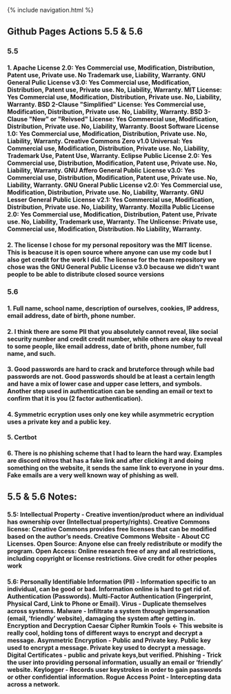 {% include navigation.html %}

## Github Pages Actions 5.5 & 5.6

### 5.5
#### 1. Apache License 2.0: Yes Commercial use, Modification, Distribution, Patent use, Private use. No Trademark use, Liability, Warranty. GNU General Pulic License v3.0: Yes Commercial use, Modification, Distribution, Patent use, Private use. No, Liability, Warranty. MIT License: Yes Commercial use, Modification, Distribution, Private use. No, Liability, Warranty. BSD 2-Clause "Simplified" License: Yes Commercial use, Modification, Distribution, Private use. No, Liability, Warranty. BSD 3-Clause "New" or "Reivsed" License: Yes Commercial use, Modification, Distribution, Private use. No, Liability, Warranty. Boost Software License 1.0: Yes Commercial use, Modification, Distribution, Private use. No, Liability, Warranty. Creative Commons Zero v1.0 Universal: Yes Commercial use, Modification, Distribution, Private use. No, Liability, Trademark Use, Patent Use, Warranty. Eclipse Public License 2.0: Yes Commercial use, Distribution, Modification, Patent use, Private use. No, Liability, Warranty. GNU Affero General Public License v3.0: Yes Commercial use, Distribution, Modification, Patent use, Private use. No, Liability, Warranty. GNU Gneral Public License v2.0: Yes Commercial use, Modification, Distribution, Private use. No, Liability, Warranty. GNU Lesser General Public License v2.1: Yes Commercial use, Modification, Distribution, Private use. No, Liability, Warranty. Mozilla Public License 2.0: Yes Commercial use, Modification, Distribution, Patent use, Private use. No, Liability, Trademark use, Warranty. The Unlicense: Private use, Commercial use, Modification, Distribution. No Liability, Warranty.

#### 2. The license I chose for my personal repository was the MIT license. This is beacuse it is open source where anyone can use my code but I also get credit for the work I did. The license for the team repository we chose was the GNU General Public License v3.0 because we didn't want people to be able to distribute closed source versions


### 5.6
#### 1. Full name, school name, description of ourselves, cookies, IP address, email address, date of birth, phone number.

#### 2. I think there are some PII that you absolutely cannot reveal, like social security number and credit credit number, while others are okay to reveal to some people, like email address, date of brith, phone number, full name, and such.

#### 3. Good passwords are hard to crack and bruteforce through while bad passwords are not. Good passwords should be at least a certain length and have a mix of lower case and upper case letters, and symbols. Another step used in authentication can be sending an email or text to confirm that it is you (2 factor authentication).

#### 4. Symmetric ecryption uses only one key while asymmetric ecryption uses a private key and a public key.

#### 5. Certbot

#### 6. There is no phishing scheme that I had to learn the hard way. Examples are discord nitros that has a fake link and after clicking it and doing something on the website, it sends the same link to everyone in your dms. Fake emails are a very well known way of phishing as well.


## 5.5 & 5.6 Notes:

#### 5.5: Intellectual Property - Creative invention/product where an individual has ownership over (Intellectual property/rights). Creative Commons license: Creative Commons provides free licenses that can be modified based on the author’s needs. Creative Commons Website - About CC Licenses. Open Source: Anyone else can freely redistribute or modify the program. Open Access: Online research free of any and all restrictions, including copyright or license restrictions. Give credit for other peoples work


#### 5.6: Personally Identifiable Information (PII) - Information specific to an individual, can be good or bad. Information online is hard to get rid of. Authentication (Passwords). Multi-Factor Authentication (Fingerprint, Physical Card, Link to Phone or Email). Virus - Duplicate themselves across systems. Malware - Infiltrate a system through impersonation (email, ‘friendly’ website), damaging the system after getting in. Encryption and Decryption Caesar Cipher Rumkin Tools ← This website is really cool, holding tons of different ways to encrypt and decrypt a message. Asymmetric Encryption - Public and Private key. Public key used to encrypt a message. Private key used to decrypt a message. Digital Certificates - public and private keys,but verified. Phishing - Trick the user into providing personal information, usually an email or ‘friendly’ website. Keylogger - Records user keystrokes in order to gain passwords or other confidential information. Rogue Access Point - Intercepting data across a network.
